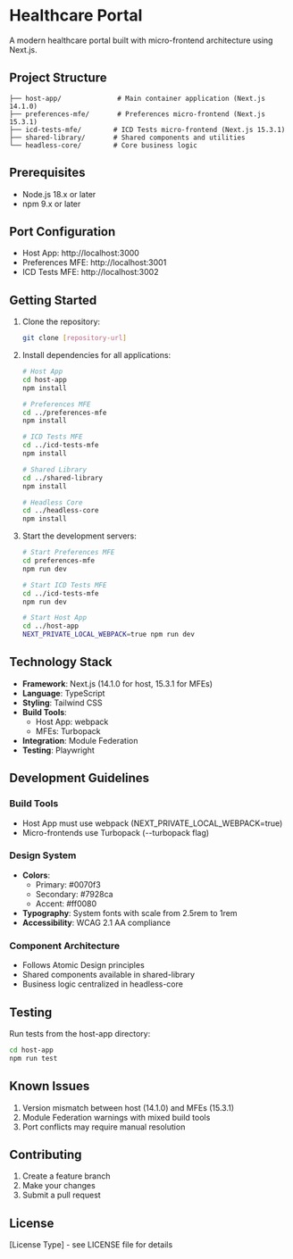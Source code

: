 # Healthcare Portal

A modern healthcare portal built with micro-frontend architecture using Next.js.

## Project Structure

```
├── host-app/              # Main container application (Next.js 14.1.0)
├── preferences-mfe/       # Preferences micro-frontend (Next.js 15.3.1)
├── icd-tests-mfe/        # ICD Tests micro-frontend (Next.js 15.3.1)
├── shared-library/       # Shared components and utilities
└── headless-core/        # Core business logic
```

## Prerequisites

- Node.js 18.x or later
- npm 9.x or later

## Port Configuration

- Host App: http://localhost:3000
- Preferences MFE: http://localhost:3001
- ICD Tests MFE: http://localhost:3002

## Getting Started

1. Clone the repository:
   ```bash
   git clone [repository-url]
   ```

2. Install dependencies for all applications:
   ```bash
   # Host App
   cd host-app
   npm install

   # Preferences MFE
   cd ../preferences-mfe
   npm install

   # ICD Tests MFE
   cd ../icd-tests-mfe
   npm install

   # Shared Library
   cd ../shared-library
   npm install

   # Headless Core
   cd ../headless-core
   npm install
   ```

3. Start the development servers:
   ```bash
   # Start Preferences MFE
   cd preferences-mfe
   npm run dev

   # Start ICD Tests MFE
   cd ../icd-tests-mfe
   npm run dev

   # Start Host App
   cd ../host-app
   NEXT_PRIVATE_LOCAL_WEBPACK=true npm run dev
   ```

## Technology Stack

- **Framework**: Next.js (14.1.0 for host, 15.3.1 for MFEs)
- **Language**: TypeScript
- **Styling**: Tailwind CSS
- **Build Tools**: 
  - Host App: webpack
  - MFEs: Turbopack
- **Integration**: Module Federation
- **Testing**: Playwright

## Development Guidelines

### Build Tools
- Host App must use webpack (NEXT_PRIVATE_LOCAL_WEBPACK=true)
- Micro-frontends use Turbopack (--turbopack flag)

### Design System
- **Colors**:
  - Primary: #0070f3
  - Secondary: #7928ca
  - Accent: #ff0080
- **Typography**: System fonts with scale from 2.5rem to 1rem
- **Accessibility**: WCAG 2.1 AA compliance

### Component Architecture
- Follows Atomic Design principles
- Shared components available in shared-library
- Business logic centralized in headless-core

## Testing

Run tests from the host-app directory:
```bash
cd host-app
npm run test
```

## Known Issues

1. Version mismatch between host (14.1.0) and MFEs (15.3.1)
2. Module Federation warnings with mixed build tools
3. Port conflicts may require manual resolution

## Contributing

1. Create a feature branch
2. Make your changes
3. Submit a pull request

## License

[License Type] - see LICENSE file for details 